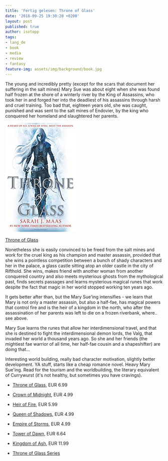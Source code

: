 ```yaml
---
title: 'Fertig gelesen: Throne of Glass'
date: '2018-09-25 19:30:20 +0200'
layout: post
published: true
author: isotopp
tags:
- lang_de
- book
- media
- review
- fantasy
feature-img: assets/img/background/book.jpg
---
```

The young and incredibly pretty (except for the scars that document her suffering in the salt mines) Mary Sue was about eight when she was found half frozen at the shore of a winterly river by the King of Assassins, who took her in and forged her into the deadliest of his assassins through harsh and cruel training. Too bad that, eighteen years old, she was caught, punished and was sent to the salt mines of Endovier, by the king who conquered her homeland and slaughtered her parents.

[![](/uploads/2018/09/throne-of-glass.jpg)](https://www.amazon.de/gp/product/B008BJ3RP2)

[Throne of Glass](https://www.amazon.de/gp/product/B008BJ3RP2)

Nonetheless she is easily convinced to be freed from the salt mines and work for the cruel king as his champion and master assassin, provided that she wins a pointless competition between a bunch of shady characters and her in the palace, a glass castle sitting atop an older castle in the city of Rifthold. She wins, makes friend with another woman from another conquered country and also meets mysterious ghosts from the mythological past, finds secrets passages and learns mysterious magical runes that work despite the fact that magic in her world stopped working ten years ago.

It gets better after than, but the Mary Sue'ing intensifies - we learn that Mary is not only a master assassin, but also a half-fae, has magical powers that control fire and is the heir of a kingdom in the north, who after the assassination of her parents was left to die on a frozen riverbank, where.. see above.

Mary Sue learns the runes that allow her interdimensional travel, and that she is destined to fight the interdimensional demon lords, the Valg, that invaded her world a thousand years ago. So she and her friends (the mightiest fae warrior of all time, her half-fae cousin and a shapeshifter) are doing that...

Interesting world building, really bad character motivation, slightly better development. YA stuff, starts like a cheap romance novel. Heavy Mary Sue'ing. Read for the tourism and the worldbuilding, the literary equivalent of Currywurst (it's not healthy, but sometimes you have cravings).

- [Throne of Glass](https://www.amazon.de/gp/product/B008BJ3RP2), EUR 6.99
- [Crown of Midnight](https://www.amazon.de/gp/product/B00BLL68EO), EUR 4.99
- [Heir of Fire](https://www.amazon.de/gp/product/B00JGAD0N4), EUR 5.99
- [Queen of Shadows](https://www.amazon.de/gp/product/B00TYFGYAM), EUR 4.99
- [Empire of Storms](https://www.amazon.de/Empire-Storms-Throne-Glass-Sarah-ebook/dp/B01D3WHZZO), EUR 4.99
- [Tower of Dawn](https://www.amazon.de/Tower-Dawn-Throne-Glass-Sarah-ebook/dp/B01N01V56U), EUR 6.64
- [Kingdom of Ash](https://www.amazon.de/Kingdom-Throne-Glass-Sarah-Maas-ebook/dp/B079VM5L3H), EUR 11.99

- [Throne of Glass Series](https://www.amazon.de/gp/product/B01DJ5Z3GS/ref=series_rw_dp_sw)
